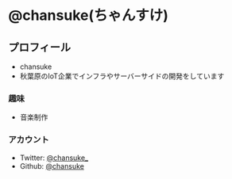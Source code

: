 # @chansuke(ちゃんすけ)

## プロフィール
- chansuke
- 秋葉原のIoT企業でインフラやサーバーサイドの開発をしています

### 趣味
- 音楽制作

### アカウント
- Twitter: [@chansuke_](https://twitter.com/chansuke_)
- Github:  [@chansuke](https://github.com/chansuke)
